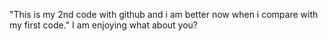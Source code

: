 "This is my 2nd code with github and i am better now when i compare with my first code."
 I am enjoying what about you?


 
